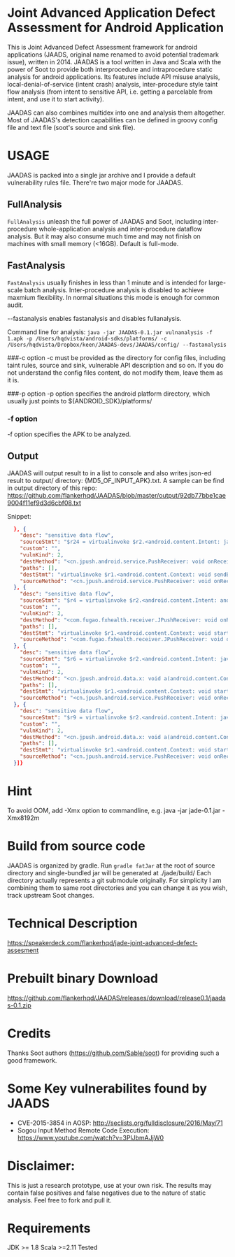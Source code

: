 # Joint Advanced Application Defect Assessment for Android Application
This is Joint Advanced Defect Assessment framework for android applications (JAADS, original name renamed to avoid potential trademark issue), written in 2014. JAADAS is a tool written in Java and Scala with the power of Soot to provide 
both interprocedure and intraprocedure static analysis for android applications. Its features include API misuse analysis, local-denial-of-service
(intent crash) analysis, inter-procedure style taint flow analysis (from intent to sensitive API, i.e. getting a parcelable from intent, and
use it to start activity).

JAADAS can also combines multidex into one and analysis them altogether. Most of JAADAS's detection capabilities can be defined in groovy config file and text file (soot's source and sink file).

# USAGE
JAADAS is packed into a single jar archive and I provide a default vulnerability rules file. There're two major mode for JAADAS.

## FullAnalysis
`FullAnalysis` unleash the full power of JAADAS and Soot, including inter-procedure whole-application analysis and inter-procedure dataflow analysis.
But it may also consume much time and may not finish on machines with small memory (<16GB). Default is full-mode.
## FastAnalysis
`FastAnalysis` usually finishes in less than 1 minute and is intended for large-scale batch analysis. Inter-procedure analysis is disabled
to achieve maxmium flexibility. In normal situations this mode is enough for common audit.

--fastanalysis enables fastanalysis and disables fullanalysis.

Command line for analysis:
`java -jar JAADAS-0.1.jar vulnanalysis -f 1.apk -p /Users/hqdvista/android-sdks/platforms/ -c /Users/hqdvista/Dropbox/keen/JAADAS-devs/JAADAS/config/ --fastanalysis`

###-c option
-c must be provided as the directory for config files, including taint rules, source and sink, vulnerable API description and so on. If you do
not understand the config files content, do not modify them, leave them as it is.

###-p option
-p option specifies the android platform directory, which usually just points to ${ANDROID_SDK}/platforms/

### -f option
-f option specifies the APK to be analyzed.

## Output
JAADAS will output result to in a list to console and also writes json-ed result to output/ directory: {MD5_OF_INPUT_APK}.txt. A sample can be 
find in output directory of this repo: https://github.com/flankerhqd/JAADAS/blob/master/output/92db77bbe1cae9004f11ef9d3d6cbf08.txt

Snippet:

```json
  }, {
    "desc": "sensitive data flow",
    "sourceStmt": "$r24 = virtualinvoke $r2.<android.content.Intent: java.lang.String getStringExtra(java.lang.String)>($r24)",
    "custom": "",
    "vulnKind": 2,
    "destMethod": "<cn.jpush.android.service.PushReceiver: void onReceive(android.content.Context,android.content.Intent)>",
    "paths": [],
    "destStmt": "virtualinvoke $r1.<android.content.Context: void sendBroadcast(android.content.Intent,java.lang.String)>($r27, $r24)",
    "sourceMethod": "<cn.jpush.android.service.PushReceiver: void onReceive(android.content.Context,android.content.Intent)>"
  }, {
    "desc": "sensitive data flow",
    "sourceStmt": "$r4 = virtualinvoke $r2.<android.content.Intent: android.os.Bundle getExtras()>()",
    "custom": "",
    "vulnKind": 2,
    "destMethod": "<com.fugao.fxhealth.receiver.JPushReceiver: void onReceive(android.content.Context,android.content.Intent)>",
    "paths": [],
    "destStmt": "virtualinvoke $r1.<android.content.Context: void startActivity(android.content.Intent)>($r2)",
    "sourceMethod": "<com.fugao.fxhealth.receiver.JPushReceiver: void onReceive(android.content.Context,android.content.Intent)>"
  }, {
    "desc": "sensitive data flow",
    "sourceStmt": "$r6 = virtualinvoke $r2.<android.content.Intent: java.lang.String getStringExtra(java.lang.String)>($r6)",
    "custom": "",
    "vulnKind": 2,
    "destMethod": "<cn.jpush.android.data.x: void a(android.content.Context)>",
    "paths": [],
    "destStmt": "virtualinvoke $r1.<android.content.Context: void startActivity(android.content.Intent)>($r2)",
    "sourceMethod": "<cn.jpush.android.service.PushReceiver: void onReceive(android.content.Context,android.content.Intent)>"
  }, {
    "desc": "sensitive data flow",
    "sourceStmt": "$r9 = virtualinvoke $r2.<android.content.Intent: java.lang.String getStringExtra(java.lang.String)>($r9)",
    "custom": "",
    "vulnKind": 2,
    "destMethod": "<cn.jpush.android.data.x: void a(android.content.Context)>",
    "paths": [],
    "destStmt": "virtualinvoke $r1.<android.content.Context: void startActivity(android.content.Intent)>($r2)",
    "sourceMethod": "<cn.jpush.android.service.PushReceiver: void onReceive(android.content.Context,android.content.Intent)>"
  }]}
```

# Hint
To avoid OOM, add -Xmx option to commandline, e.g. java -jar jade-0.1.jar -Xmx8192m

# Build from source code

JAADAS is organized by gradle. Run `gradle fatJar` at the root of source directory and single-bundled jar will be generated at ./jade/build/
Each directory actually represents a git submodule originally. For simplicity I am combining them to same root directories and you can change it 
as you wish, track upstream Soot changes.

# Technical Description

https://speakerdeck.com/flankerhqd/jade-joint-advanced-defect-assesment

# Prebuilt binary Download

https://github.com/flankerhqd/JAADAS/releases/download/release0.1/jaadas-0.1.zip

# Credits
Thanks Soot authors (https://github.com/Sable/soot) for providing such a good framework.

# Some Key vulnerabilites found by JAADS

 - CVE-2015-3854 in AOSP: http://seclists.org/fulldisclosure/2016/May/71
 - Sogou Input Method Remote Code Execution: https://www.youtube.com/watch?v=3PlJbmAJjW0

# Disclaimer:
This is just a research prototype, use at your own risk. The results may contain false positives and false negatives due to the nature of static
analysis. Feel free to fork and pull it.

# Requirements

JDK >= 1.8 
Scala >=2.11 Tested
